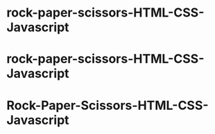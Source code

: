 # rock-paper-scissors-HTML-CSS-Javascript
# rock-paper-scissors-HTML-CSS-Javascript
# Rock-Paper-Scissors-HTML-CSS-Javascript
